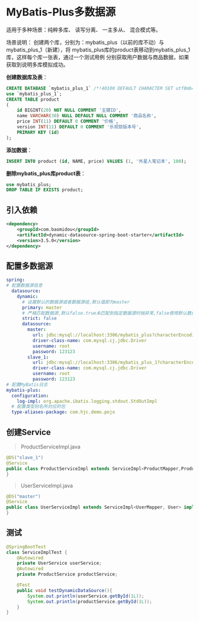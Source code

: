 # MyBatis-Plus多数据源

适用于多种场景：纯粹多库、 读写分离、 一主多从、 混合模式等。

场景说明： 创建两个库，分别为：mybatis_plus（以前的库不动）与mybatis_plus_1（新建），将 mybatis_plus库的product表移动到mybatis_plus_1库，这样每个库一张表，通过一个测试用例 分别获取用户数据与商品数据，如果获取到说明多库模拟成功。

**创建数据库及表**：

```sql
CREATE DATABASE `mybatis_plus_1` /*!40100 DEFAULT CHARACTER SET utf8mb4 */;
use `mybatis_plus_1`;
CREATE TABLE product
(
	id BIGINT(20) NOT NULL COMMENT '主键ID',
	name VARCHAR(30) NULL DEFAULT NULL COMMENT '商品名称',
	price INT(11) DEFAULT 0 COMMENT '价格',
	version INT(11) DEFAULT 0 COMMENT '乐观锁版本号',
	PRIMARY KEY (id)
);
```

**添加数据**：

```sql
INSERT INTO product (id, NAME, price) VALUES (1, '外星人笔记本', 100);
```

**删除mybatis_plus库product表**：

```sql
use mybatis_plus;
DROP TABLE IF EXISTS product;
```

## 引入依赖

```xml
<dependency>
	<groupId>com.baomidou</groupId>
	<artifactId>dynamic-datasource-spring-boot-starter</artifactId>
	<version>3.5.0</version>
</dependency>	
```

## 配置多数据源

```yaml
spring:
# 配置数据源信息
  datasource:
    dynamic:
      # 设置默认的数据源或者数据源组,默认值即为master
      primary: master
      # 严格匹配数据源,默认false.true未匹配到指定数据源时抛异常,false使用默认数据源
      strict: false
      datasource:
        master:
          url: jdbc:mysql://localhost:3306/mybatis_plus?characterEncoding=utf8&useSSL=false
          driver-class-name: com.mysql.cj.jdbc.Driver
          username: root
          password: 123123
        slave_1:
          url: jdbc:mysql://localhost:3306/mybatis_plus_1?characterEncoding=utf8&useSSL=false
          driver-class-name: com.mysql.cj.jdbc.Driver
          username: root
          password: 123123
# 配置MyBatis日志
mybatis-plus:
  configuration:
    log-impl: org.apache.ibatis.logging.stdout.StdOutImpl
  # 配置类型别名所对应的包
  type-aliases-package: com.hjc.demo.pojo
```

## 创建Service

> ProductServiceImpl.java

```java
@DS("slave_1")
@Service
public class ProductServiceImpl extends ServiceImpl<ProductMapper,Product> implements ProductService {
}
```

> UserServiceImpl.java

```java
@DS("master")
@Service
public class UserServiceImpl extends ServiceImpl<UserMapper, User> implements UserService {
}
```

## 测试

```java
@SpringBootTest
class ServiceImplTest {
    @Autowired
    private UserService userService;
    @Autowired
    private ProductService productService;

    @Test
    public void testDynamicDataSource(){
        System.out.println(userService.getById(1L));
        System.out.println(productService.getById(1L));
    }
}
```

